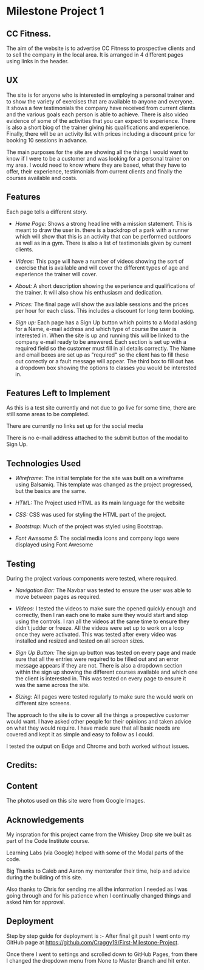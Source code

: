 # **Milestone Project 1**



## **CC Fitness.** 
The aim of the website is to advertise CC Fitness to prospective clients and to sell the company in the local area.  It is arranged in 4 different pages using links in the header.



## **UX**

The site is for anyone who is interested in employing a personal trainer and to show the variety of exercises that are available to anyone and everyone. 
It shows a few testimonials the company have received from current clients and the various goals each person is able to achieve. 
There is also video evidence of some of the activities that you can expect to experience. 
There is also a short biog of the trainer giving his qualifications and experience.
Finally, there will be an activity list with prices including a discount price for booking 10 sessions in advance.
 
The main purposes for the site are showing all the things I would want to know if I were to be a customer and was looking for a personal trainer on my area. 
I would need to know where they are based, what they have to offer, their experience, testimonials from current clients and finally the courses available and costs. 


## **Features**

Each page tells a different story. 

- *Home Page:* Shows a strong headline with a mission statement. This is meant to draw the user in. there is a backdrop of a park with a runner which will show that this is an activity 
               that can be performed outdoors as well as in a gym. There is also a list of testimonials given by current clients. 

- *Videos:* This page will have a number of videos showing the sort of exercise that is available and will cover the different types of age and experience the trainer will cover. 

- *About:* A short description showing the experience and qualifications of the trainer. It will also show his enthusiasm and dedication. 

- *Prices:* The final page will show the available sessions and the prices per hour for each class. This includes a discount for long term booking.

- *Sign up:* Each page has a Sign Up button which points to a Modal asking for a Name, e-mail address and which type of course the user is interested in. 
             When the site is up and running this will be linked to the company e-mail ready to be answered. Each section is set up with a required field so the customer must fill in all details correctly. 
             The Name and email boxes are set up as "required" so the client has to fill these out correctly or a fault message will appear. The third box to fill out has a dropdown box showing the options to classes you would be interested in.


## **Features Left to Implement**

As this is a test site currently and not due to go live for some time, there are still some areas to be completed. 

There are currently no links set up for the social media

There is no e-mail address attached to the submit button of the modal to Sign Up.



## **Technologies Used**

- *Wireframe:* The initial template for the site was built on a wireframe using Balsamiq. This template was changed as the project progressed, but the basics are the same.

- *HTML:* The Project used HTML as its main language for the website

- *CSS:* CSS was used for styling the HTML part of the project.

- *Bootstrap:* Much of the project was styled using Bootstrap.

- *Font Awesome 5:* The social media icons and company logo were displayed using Font Awesome




## **Testing**

During the project various components were tested, where required. 

- *Navigation Bar:* The Navbar was tested to ensure the user was able to move between pages as required.

- *Videos:* I tested the videos to make sure the opened quickly enough and correctly, then I ran each one to make sure they would start and stop using the controls. I ran all the videos at the same time to ensure they didn't judder or freeze. All the videos were set up to work on a loop once they were activated. This was tested after every video was installed and resized and tested on all screen sizes.

- *Sign Up Button:* The sign up button was tested on every page and made sure that all the entries were required to be filled out and an error message appears if they are not. There is also a dropdown section within the sign up showing the different courses available and which one the client is interested in. This was tested on every page to ensure it was the same across the site. 

- *Sizing:* All pages were tested regularly to make sure the would work on different size screens.

The approach to the site is to cover all the things a prospective customer would want. I have asked other people for their opinions and taken advice on what they would require.
I have made sure that all basic needs are covered and kept it as simple and easy to follow as I could. 

I tested the output on Edge and Chrome and both worked without issues. 



## **Credits:**


## Content

The photos used on this site were from Google Images.


## Acknowledgements

My inspration for this project came from the Whiskey Drop site we built as part of the Code Institute course.

Learning Labs (via Google) helped with some of the Modal parts of the code. 

Big Thanks to Caleb and Aaron my mentorsfor their time, help and advice during the building of this site. 
 
Also thanks to Chris for sending me all the information I needed as I was going through and for his patience when I continually changed things and asked him for approval.  



## **Deployment**

Step by step guide for deployment is :- After final git push I went onto my GitHub page at https://github.com/Craggy19/First-Milestone-Project. 

Once there I went to settings and scrolled down to GitHub Pages, from there I changed the dropdown menu from None to Master Branch and hit enter. 



